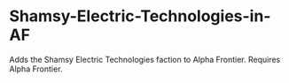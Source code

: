 # Shamsy-Electric-Technologies-in-AF
Adds the Shamsy Electric Technologies faction to Alpha Frontier. Requires Alpha Frontier. 
